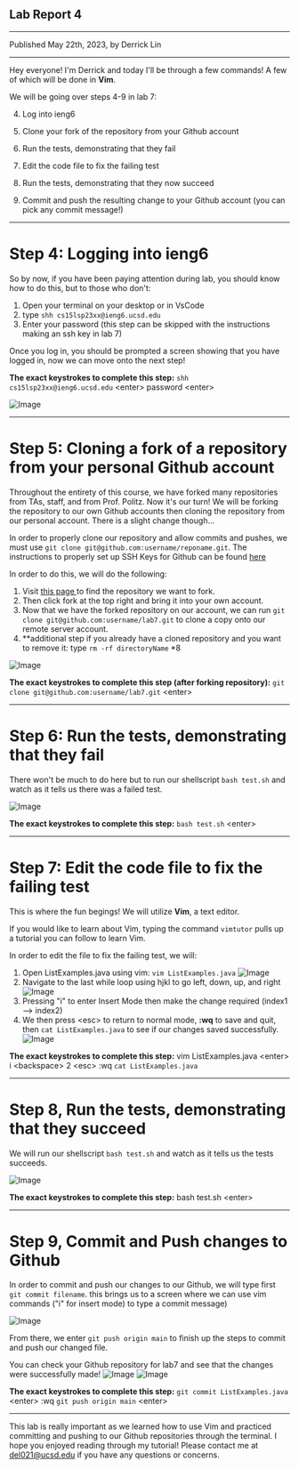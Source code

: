 ## **Lab Report 4**
---
Published May 22th, 2023, by Derrick Lin

---
Hey everyone! I'm Derrick and today I'll be through a few commands! A few of which will be done in **Vim**. 

We will be going over steps 4-9 in lab 7:

4. Log into ieng6

5. Clone your fork of the repository from your Github account

6. Run the tests, demonstrating that they fail

7. Edit the code file to fix the failing test

8. Run the tests, demonstrating that they now succeed

9. Commit and push the resulting change to your Github account (you can pick any commit message!)

---
# **Step 4: Logging into ieng6**
So by now, if you have been paying attention during lab, you should know how to do this, but to those who don't:

1. Open your terminal on your desktop or in VsCode
2. type `shh cs15lsp23xx@ieng6.ucsd.edu`
3. Enter your password (this step can be skipped with the instructions making an ssh key in lab 7)

Once you log in, you should be prompted a screen showing that you have logged in, now we can move onto the next step!


**The exact keystrokes to complete this step:**
`shh cs15lsp23xx@ieng6.ucsd.edu` &lt;enter&gt; password &lt;enter&gt;
  
![Image](remoteLoginScreenagain.png)


---
# **Step 5: Cloning a fork of a repository from your personal Github account**
Throughout the entirety of this course, we have forked many repositories from TAs, staff, and from Prof. Politz. Now it's our turn! We will be forking the repository to our own Github accounts then cloning the repository from our personal account. There is a slight change though... 

In order to properly clone our repository and allow commits and pushes, we must use 
`git clone git@github.com:username/reponame.git`. The instructions to properly set up SSH Keys for Github can be found <a href="https://ucsd-cse15l-s23.github.io/week/week7"> here </a>

In order to do this, we will do the following:
1. Visit <a href="https://github.com/ucsd-cse15l-s23/lab7"> this page </a> to find the repository we want to fork.
2. Then click fork at the top right and bring it into your own account.
3. Now that we have the forked repository on our account, we can run `git clone git@github.com:username/lab7.git` to clone a copy onto our remote server account.
4. **additional step if you already have a cloned repository and you want to remove it: type `rm -rf directoryName` *8

![Image](cloneLab7.png)

**The exact keystrokes to complete this step (after forking repository):**
`git clone git@github.com:username/lab7.git` &lt;enter&gt; 

---
# **Step 6: Run the tests, demonstrating that they fail**
There won't be much to do here but to run our shellscript `bash test.sh` and watch as it tells us there was a failed test.

![Image](failedTests.png)

**The exact keystrokes to complete this step:**
`bash test.sh` &lt;enter&gt;

---
# **Step 7: Edit the code file to fix the failing test**
This is where the fun begings! We will utilize **Vim**, a text editor.

If you would like to learn about Vim, typing the command `vimtutor` pulls up a tutorial you can follow to learn Vim.

In order to edit the file to fix the failing test, we will:
1. Open ListExamples.java using vim: `vim ListExamples.java`
  ![Image](usingVim.png)
2. Navigate to the last while loop using hjkl to go left, down, up, and right
  ![Image](navigatingInsideVimFile.png)
3. Pressing "i" to enter Insert Mode then make the change required (index1 --> index2)
4. We then press &lt;esc&gt; to return to normal mode, **:wq** to save and quit, then `cat ListExamples.java` to see if our changes saved successfully.
![Image](catFile.png)

**The exact keystrokes to complete this step:**
vim ListExamples.java &lt;enter&gt; i &lt;backspace&gt; 2 &lt;esc&gt; :wq `cat ListExamples.java`

---
# **Step 8, Run the tests, demonstrating that they succeed**
We will run our shellscript `bash test.sh` and watch as it tells us the tests succeeds.

![Image](suceededTests.png)

**The exact keystrokes to complete this step:**
bash test.sh &lt;enter&gt;
  
---
# **Step 9, Commit and Push changes to Github**
In order to commit and push our changes to our Github, we will type first `git commit filename`. this brings us to a screen where we can use vim commands ("i" for insert mode) to type a commit message)

![Image](gitCommitListExamples.png)
  
From there, we enter `git push origin main` to finish up the steps to commit and push our changed file.

You can check your Github repository for lab7 and see that the changes were successfully made!
![Image](successfullyMade.png)
![Image](confirmCodeRight.png)

**The exact keystrokes to complete this step:**
`git commit ListExamples.java` &lt;enter&gt; :wq `git push origin main` &lt;enter&gt;
  
---
  
This lab is really important as we learned how to use Vim and practiced committing and pushing to our Github repositories through the terminal. I hope you enjoyed reading through my tutorial! Please contact me at del021@ucsd.edu if you have any questions or concerns.
  
